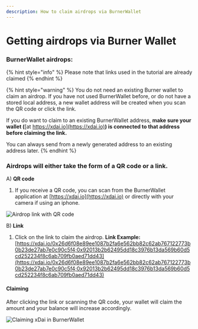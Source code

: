 ```yaml
---
description: How to claim airdrops via BurnerWallet
---
```


# Getting airdrops via Burner Wallet

### BurnerWallet airdrops:&#x20;

{% hint style="info" %}
Please note that links used in the tutorial are already claimed
{% endhint %}

{% hint style="warning" %}
You do not need an existing Burner wallet to claim an airdrop. If you have not used BurnerWallet before, or do not have a stored local address, a new wallet address will be created when you scan the QR code or click the link.

If you do want to claim to an existing BurnerWallet address, **make sure your wallet (**[at https://xdai.io](https://xdai.io)**) is connected to that address before claiming the link.**

You can always send from a newly generated address to an existing address later. &#x20;
{% endhint %}

### Airdrops will either take the form of a QR code or a link.

A) **QR code**

1. If you receive a QR code, you can scan from the BurnerWallet application at [https://xdai.io](https://xdai.io) or directly with your camera if using an iphone.

![Airdrop link with QR code](../../../../.gitbook/assets/Screenshot\_20191014-125415.png)

B)  **Link**

1. Click on the link to claim the airdrop.  **Link Example:** [https://xdai.io/0x26d6f08e89ee1087b2fa6e562bb82c62ab767122773b0b23de27ab7e0c90c5f4;0x92013b2b62495dd18c3976b13da569b60d5cd252234f8c6ab709fb0aed71dd43](https://xdai.io/0x26d6f08e89ee1087b2fa6e562bb82c62ab767122773b0b23de27ab7e0c90c5f4;0x92013b2b62495dd18c3976b13da569b60d5cd252234f8c6ab709fb0aed71dd43)

#### Claiming

After clicking the link or scanning the QR code, your wallet will claim the amount and your balance will increase accordingly.&#x20;

![Claiming xDai in BurnerWallet](../../../../.gitbook/assets/Screenshot\_20191014-125449.jpg)

